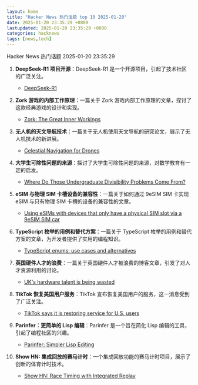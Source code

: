 ```yaml
---
layout: home
title: "Hacker News 热门话题 top 10 2025-01-20"
date: 2025-01-20 23:35:29 +0800
lastupdated: 2025-01-20 23:35:29 +0800
categories: hacknews
tags: [news,tech]
---
```

Hacker News 热门话题 2025-01-20 23:35:29

1. **DeepSeek-R1 项目开源**：DeepSeek-R1 是一个开源项目，引起了技术社区的广泛关注。
    - [DeepSeek-R1](https://github.com/deepseek-ai/DeepSeek-R1)

2. **Zork 游戏的内部工作原理**：一篇关于 Zork 游戏内部工作原理的文章，探讨了这款经典游戏的设计和实现。
    - [Zork: The Great Inner Workings](https://medium.com/swlh/zork-the-great-inner-workings-b68012952bdc)

3. **无人机的天文导航技术**：一篇关于无人机使用天文导航的研究论文，展示了无人机技术的新进展。
    - [Celestial Navigation for Drones](https://www.mdpi.com/2504-446X/8/11/652)

4. **大学生可除性问题的来源**：探讨了大学生可除性问题的来源，对数学教育有一定的启发。
    - [Where Do Those Undergraduate Divisibility Problems Come From?](https://grossack.site/2025/01/16/undergrad-divisibility-problems.html)

5. **eSIM 与物理 SIM 卡槽设备的兼容性**：一篇关于如何通过 9eSIM SIM 卡实现 eSIM 与只有物理 SIM 卡槽的设备的兼容性的文章。
    - [Using eSIMs with devices that only have a physical SIM slot via a 9eSIM SIM car](https://neilzone.co.uk/2025/01/using-esims-with-devices-that-only-have-a-physical-sim-slot-via-a-9esim-sim-card-with-android-and-linux/)

6. **TypeScript 枚举的用例和替代方案**：一篇关于 TypeScript 枚举的用例和替代方案的文章，为开发者提供了实用的编程知识。
    - [TypeScript enums: use cases and alternatives](https://2ality.com/2025/01/typescript-enum-patterns.html)

7. **英国硬件人才的浪费**：一篇关于英国硬件人才被浪费的博客文章，引发了对人才资源利用的讨论。
    - [UK's hardware talent is being wasted](https://josef.cn/blog/uk-talent)

8. **TikTok 恢复美国用户服务**：TikTok 宣布恢复美国用户的服务，这一消息受到了广泛关注。
    - [TikTok says it is restoring service for U.S. users](https://www.nbcnews.com/tech/tech-news/tiktok-says-restoring-service-us-users-rcna188320)

9. **Parinfer：更简单的 Lisp 编辑**：Parinfer 是一个旨在简化 Lisp 编辑的工具，引起了编程社区的兴趣。
    - [Parinfer: Simpler Lisp Editing](https://shaunlebron.github.io/parinfer/)

10. **Show HN: 集成回放的赛马计时**：一个集成回放功能的赛马计时项目，展示了创新的体育计时技术。
    - [Show HN: Race Timing with Integrated Replay](https://storytiming.racing)